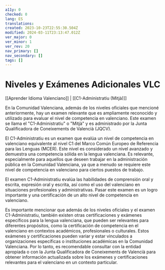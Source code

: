 ```yaml
---
a11y: 0
checked: 0
lang: ES
translations: 
created: 2023-10-23T22:55:30.504Z
modified: 2024-03-11T23:13:47.012Z
ver_major: 0
ver_minor: 1
ver_rev: 20
nav_primary: []
nav_secondary: []
tags: []
---
```

# Niveles y Exámenes Adicionales VLC

[[Aprender Idioma Valenciano]] | [[C1-Administratiu (Mitjà)]]

En la Comunidad Valenciana, además de los niveles oficiales que mencioné anteriormente, hay un examen relevante que es ampliamente reconocido y utilizado para evaluar el nivel de competencia en valenciano. Este examen se llama el "C1-Administratiu" o "Mitjà" y es administrado por la Junta Qualificadora de Coneixements de Valencià (JQCV).

El C1-Administratiu es un examen que evalúa un nivel de competencia en valenciano equivalente al nivel C1 del Marco Común Europeo de Referencia para las Lenguas (MCER). Este nivel es considerado un nivel avanzado y demuestra una competencia sólida en la lengua valenciana. Es relevante, especialmente para aquellos que deseen trabajar en la administración pública en la Comunidad Valenciana, ya que a menudo se requiere este nivel de competencia en valenciano para ciertos puestos de trabajo.

El examen C1-Administratiu evalúa las habilidades de comprensión oral y escrita, expresión oral y escrita, así como el uso del valenciano en situaciones profesionales y administrativas. Pasar este examen es un logro importante y una certificación de un alto nivel de competencia en valenciano.

Es importante mencionar que además de los niveles oficiales y el examen C1-Administratiu, también existen otras certificaciones y exámenes específicos para la lengua valenciana, que pueden ser relevantes para diferentes propósitos, como la certificación de competencia en el valenciano en contextos académicos, profesionales o culturales. Estos exámenes y certificaciones pueden variar y estar vinculados a organizaciones específicas o instituciones académicas en la Comunidad Valenciana. Por lo tanto, es recomendable consultar con la entidad apropiada o con la Junta Qualificadora de Coneixements de Valencià para obtener información actualizada sobre los exámenes y certificaciones relevantes para el valenciano en un contexto particular.